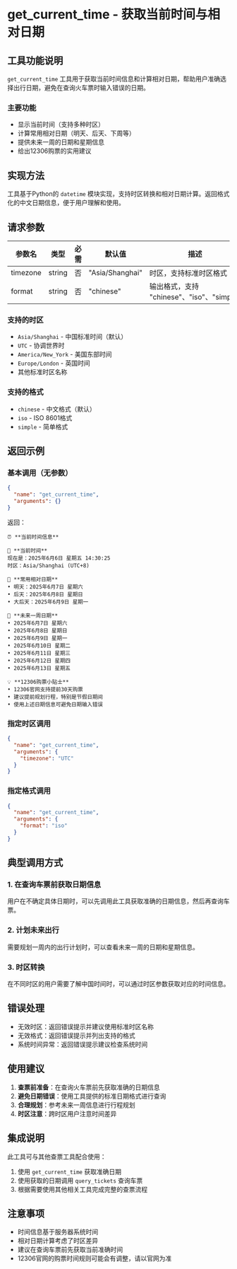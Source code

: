 # get_current_time - 获取当前时间与相对日期

## 工具功能说明

`get_current_time` 工具用于获取当前时间信息和计算相对日期，帮助用户准确选择出行日期，避免在查询火车票时输入错误的日期。

### 主要功能
- 显示当前时间（支持多种时区）
- 计算常用相对日期（明天、后天、下周等）
- 提供未来一周的日期和星期信息
- 给出12306购票的实用建议

## 实现方法

工具基于Python的 `datetime` 模块实现，支持时区转换和相对日期计算。返回格式化的中文日期信息，便于用户理解和使用。

## 请求参数

| 参数名 | 类型 | 必需 | 默认值 | 描述 |
|--------|------|------|--------|------|
| timezone | string | 否 | "Asia/Shanghai" | 时区，支持标准时区格式 |
| format | string | 否 | "chinese" | 输出格式，支持 "chinese"、"iso"、"simple" |

### 支持的时区
- `Asia/Shanghai` - 中国标准时间（默认）
- `UTC` - 协调世界时
- `America/New_York` - 美国东部时间
- `Europe/London` - 英国时间
- 其他标准时区名称

### 支持的格式
- `chinese` - 中文格式（默认）
- `iso` - ISO 8601格式
- `simple` - 简单格式

## 返回示例

### 基本调用（无参数）
```json
{
  "name": "get_current_time",
  "arguments": {}
}
```

返回：
```
⏰ **当前时间信息**

📅 **当前时间**
现在是：2025年6月6日 星期五 14:30:25
时区：Asia/Shanghai (UTC+8)

📆 **常用相对日期**
• 明天：2025年6月7日 星期六
• 后天：2025年6月8日 星期日
• 大后天：2025年6月9日 星期一

📅 **未来一周日期**
• 2025年6月7日 星期六
• 2025年6月8日 星期日
• 2025年6月9日 星期一
• 2025年6月10日 星期二
• 2025年6月11日 星期三
• 2025年6月12日 星期四
• 2025年6月13日 星期五

💡 **12306购票小贴士**
• 12306官网支持提前30天购票
• 建议提前规划行程，特别是节假日期间
• 使用上述日期信息可避免日期输入错误
```

### 指定时区调用
```json
{
  "name": "get_current_time",
  "arguments": {
    "timezone": "UTC"
  }
}
```

### 指定格式调用
```json
{
  "name": "get_current_time",
  "arguments": {
    "format": "iso"
  }
}
```

## 典型调用方式

### 1. 在查询车票前获取日期信息
用户在不确定具体日期时，可以先调用此工具获取准确的日期信息，然后再查询车票。

### 2. 计划未来出行
需要规划一周内的出行计划时，可以查看未来一周的日期和星期信息。

### 3. 时区转换
在不同时区的用户需要了解中国时间时，可以通过时区参数获取对应的时间信息。

## 错误处理

- 无效时区：返回错误提示并建议使用标准时区名称
- 无效格式：返回错误提示并列出支持的格式
- 系统时间异常：返回错误提示建议检查系统时间

## 使用建议

1. **查票前准备**：在查询火车票前先获取准确的日期信息
2. **避免日期错误**：使用工具提供的标准日期格式进行查询
3. **合理规划**：参考未来一周信息进行行程规划
4. **时区注意**：跨时区用户注意时间差异

## 集成说明

此工具可与其他查票工具配合使用：
1. 使用 `get_current_time` 获取准确日期
2. 使用获取的日期调用 `query_tickets` 查询车票
3. 根据需要使用其他相关工具完成完整的查票流程

## 注意事项

- 时间信息基于服务器系统时间
- 相对日期计算考虑了时区差异
- 建议在查询车票前先获取当前准确时间
- 12306官网的购票时间规则可能会有调整，请以官网为准

